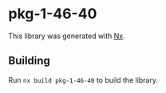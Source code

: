 # pkg-1-46-40

This library was generated with [Nx](https://nx.dev).

## Building

Run `nx build pkg-1-46-40` to build the library.
